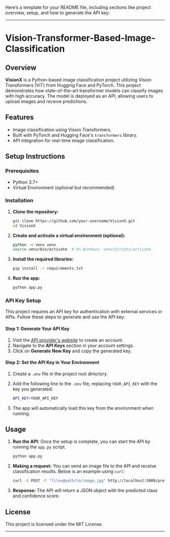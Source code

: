Here’s a template for your README file, including sections like project overview, setup, and how to generate the API key:

---

# **Vision-Transformer-Based-Image-Classification**

## Overview
**VisionX** is a Python-based image classification project utilizing Vision Transformers (ViT) from Hugging Face and PyTorch. This project demonstrates how state-of-the-art transformer models can classify images with high accuracy. The model is deployed as an API, allowing users to upload images and receive predictions.

## Features
- Image classification using Vision Transformers.
- Built with PyTorch and Hugging Face's `transformers` library.
- API integration for real-time image classification.

## Setup Instructions

### Prerequisites
- Python 3.7+
- Virtual Environment (optional but recommended)

### Installation

1. **Clone the repository:**
    ```bash
    git clone https://github.com/your-username/VisionX.git
    cd VisionX
    ```

2. **Create and activate a virtual environment (optional):**
    ```bash
    python -m venv venv
    source venv/bin/activate  # On Windows: venv\Scripts\activate
    ```

3. **Install the required libraries:**
    ```bash
    pip install -r requirements.txt
    ```

4. **Run the app:**
    ```bash
    python app.py
    ```

### API Key Setup
This project requires an API key for authentication with external services or APIs. Follow these steps to generate and use the API key:

#### Step 1: Generate Your API Key
1. Visit the [API provider's website](https://api-ninjas.com/api/nutrition) to create an account.
2. Navigate to the **API Keys** section in your account settings.
3. Click on **Generate New Key** and copy the generated key.

#### Step 2: Set the API Key in Your Environment
1. Create a `.env` file in the project root directory.
2. Add the following line to the `.env` file, replacing `YOUR_API_KEY` with the key you generated:
    ```bash
    API_KEY=YOUR_API_KEY
    ```

3. The app will automatically load this key from the environment when running.

## Usage

1. **Run the API:**
    Once the setup is complete, you can start the API by running the `app.py` script.
    ```bash
    python app.py
    ```

2. **Making a request:**
    You can send an image file to the API and receive classification results. Below is an example using `curl`:
    ```bash
    curl -X POST -F "file=@path/to/image.jpg" http://localhost:5000/predict
    ```

3. **Response:**
    The API will return a JSON object with the predicted class and confidence score.

## License
This project is licensed under the MIT License.

---
